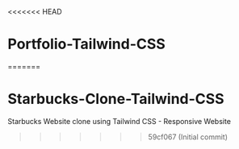 <<<<<<< HEAD
# Portfolio-Tailwind-CSS
=======
# Starbucks-Clone-Tailwind-CSS
Starbucks Website clone using Tailwind CSS - Responsive Website 
>>>>>>> 59cf067 (Initial commit)
